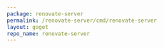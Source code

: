 ```yaml
---
package: renovate-server
permalink: /renovate-server/cmd/renovate-server
layout: goget
repo_name: renovate-server
---
```

